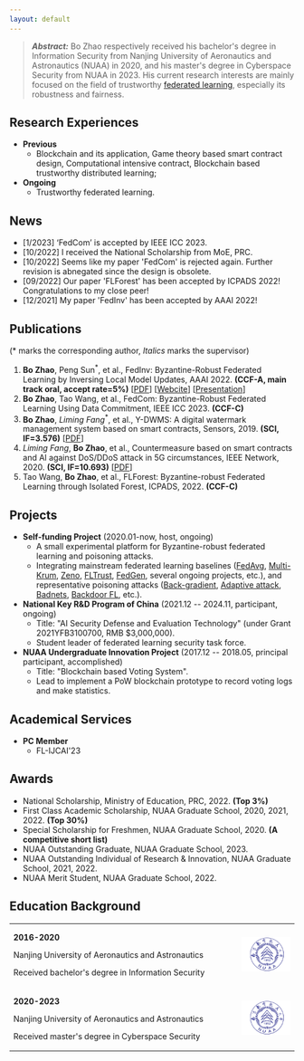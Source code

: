 ```yaml
---
layout: default
---
```


> ***Abstract:*** Bo Zhao respectively received his bachelor's degree in Information Security from Nanjing University of Aeronautics and Astronautics (NUAA) in 2020, and his master's degree in Cyberspace Security from NUAA in 2023. His current research interests are mainly focused on the field of trustworthy [federated learning](https://en.wikipedia.org/wiki/Federated_learning), especially its robustness and fairness.

## Research Experiences

- **Previous**
  - Blockchain and its application, Game theory based smart contract design, Computational intensive contract, Blockchain based trustworthy distributed learning;
- **Ongoing**
  - Trustworthy federated learning.

## News

- [1/2023] ‘FedCom’ is accepted by IEEE ICC 2023.
- [10/2022] I received the National Scholarship from MoE, PRC.
- [10/2022] Seems like my paper 'FedCom' is rejected again. Further revision is abnegated since the design is obsolete.
- [09/2022] Our paper 'FLForest' has been accepted by ICPADS 2022! Congratulations to my close peer!
- [12/2021] My paper 'FedInv' has been accepted by AAAI 2022!

## Publications

(* marks the corresponding author, *Italics* marks the supervisor)

1. **Bo Zhao**, Peng Sun<sup>*</sup>, et al., FedInv: Byzantine-Robust Federated Learning by Inversing Local Model Updates, AAAI 2022. **(CCF-A, main track oral, accept rate=5%)** [[PDF](https://ojs.aaai.org/index.php/AAAI/article/view/20903)] [[Webcite](https://aaai-2022.virtualchair.net/poster_aaai8088)]  [[Presentation](https://www.bilibili.com/video/BV1ZY4y1z74b?share_source=copy_web)]
2. **Bo Zhao**, Tao Wang, et al., FedCom: Byzantine-Robust Federated Learning Using Data Commitment, IEEE ICC 2023. **(CCF-C)**
3. **Bo Zhao**, *Liming Fang*<sup>*</sup>, et al., Y-DWMS: A digital watermark management system based on smart contracts, Sensors, 2019. **(SCI, IF=3.576)** [[PDF](https://www.mdpi.com/1424-8220/19/14/3091)]
4. *Liming Fang*, **Bo Zhao**, et al., Countermeasure based on smart contracts and AI against DoS/DDoS attack in 5G circumstances, IEEE Network, 2020. **(SCI, IF=10.693)** [[PDF](https://ieeexplore.ieee.org/abstract/document/9277902)]
5. Tao Wang, **Bo Zhao**, et al., FLForest: Byzantine-robust Federated Learning through Isolated Forest, ICPADS, 2022. **(CCF-C)**

## Projects

- **Self-funding Project** (2020.01-now, host, ongoing)
  - A small experimental platform for Byzantine-robust federated learning and poisoning attacks. 
  - Integrating mainstream federated learning baselines ([FedAvg](http://proceedings.mlr.press/v54/mcmahan17a/mcmahan17a.pdf), [Multi-Krum](https://proceedings.neurips.cc/paper/2017/file/f4b9ec30ad9f68f89b29639786cb62ef-Paper.pdf), [Zeno](http://proceedings.mlr.press/v97/xie19b/xie19b.pdf), [FLTrust](https://arxiv.org/pdf/2012.13995.pdf), [FedGen](http://proceedings.mlr.press/v139/zhu21b/zhu21b.pdf), several ongoing projects, etc.), and representative poisoning attacks ([Back-gradient](https://arxiv.org/pdf/1708.08689.pdf), [Adaptive attack](https://www.usenix.org/system/files/sec20summer_fang_prepub.pdf), [Badnets](https://arxiv.org/pdf/1708.06733.pdf?ref=https://githubhelp.com), [Backdoor FL](http://proceedings.mlr.press/v108/bagdasaryan20a/bagdasaryan20a.pdf), etc.).
- **National Key R&D Program of China** (2021.12 -- 2024.11, participant, ongoing)
  - Title: "AI Security Defense and Evaluation Technology" (under Grant 2021YFB3100700, RMB \$3,000,000).
  - Student leader of federated learning security task force.
- **NUAA Undergraduate Innovation Project** (2017.12 -- 2018.05, principal participant, accomplished)
  - Title: "Blockchain based Voting System".
  - Lead to implement a PoW blockchain prototype to record voting logs and make statistics.

## Academical Services

- **PC Member**
  - FL-IJCAI'23

## Awards

- National Scholarship, Ministry of Education, PRC, 2022. **(Top 3%)**
- First Class Academic Scholarship, NUAA Graduate School, 2020, 2021, 2022. **(Top 30%)**
- Special Scholarship for Freshmen, NUAA Graduate School, 2020. **(A competitive short list)**
- NUAA Outstanding Graduate, NUAA Graduate School, 2023.
- NUAA Outstanding Individual of Research & Innovation, NUAA Graduate School, 2021, 2022.
- NUAA Merit Student, NUAA Graduate School, 2022.

## Education Background

<table border="0">
<tr>
    <td align="left" valign="center" width="80%">
        <p><b>2016-2020</b></p>
        <p>Nanjing University of Aeronautics and Astronautics</p>
        <p>Received bachelor's degree in Information Security</p>
    </td> 
    <td align="center" valign="center">
        <img src="./Images/NUAA.png" width=100px />
    </td>
</tr>    
<tr>
    <td align="left" valign="center" width="80%">
        <p><b>2020-2023</b></p>
        <p>Nanjing University of Aeronautics and Astronautics</p>
        <p>Received master's degree in Cyberspace Security</p>
    </td> 
    <td align="center" valign="center">
        <img src="./Images/NUAA.png" width=100px />
    </td>
</tr>    
</table>